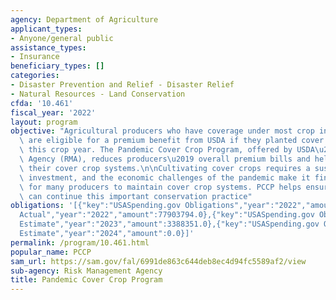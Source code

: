 ```yaml
---
agency: Department of Agriculture
applicant_types:
- Anyone/general public
assistance_types:
- Insurance
beneficiary_types: []
categories:
- Disaster Prevention and Relief - Disaster Relief
- Natural Resources - Land Conservation
cfda: '10.461'
fiscal_year: '2022'
layout: program
objective: "Agricultural producers who have coverage under most crop insurance policies\
  \ are eligible for a premium benefit from USDA if they planted cover crops during\
  \ this crop year. The Pandemic Cover Crop Program, offered by USDA\u2019s Risk Management\
  \ Agency (RMA), reduces producers\u2019 overall premium bills and helps them maintain\
  \ their cover crop systems.\n\nCultivating cover crops requires a sustained, long-term\
  \ investment, and the economic challenges of the pandemic make it financially challenging\
  \ for many producers to maintain cover crop systems. PCCP helps ensure producers\
  \ can continue this important conservation practice"
obligations: '[{"key":"USASpending.gov Obligations","year":"2022","amount":0.0},{"key":"SAM.gov
  Actual","year":"2022","amount":77903794.0},{"key":"USASpending.gov Obligations","year":"2023","amount":0.0},{"key":"SAM.gov
  Estimate","year":"2023","amount":3388351.0},{"key":"USASpending.gov Obligations","year":"2024","amount":0.0},{"key":"SAM.gov
  Estimate","year":"2024","amount":0.0}]'
permalink: /program/10.461.html
popular_name: PCCP
sam_url: https://sam.gov/fal/6991de863c644deb8ec4d94fc5589af2/view
sub-agency: Risk Management Agency
title: Pandemic Cover Crop Program
---
```

